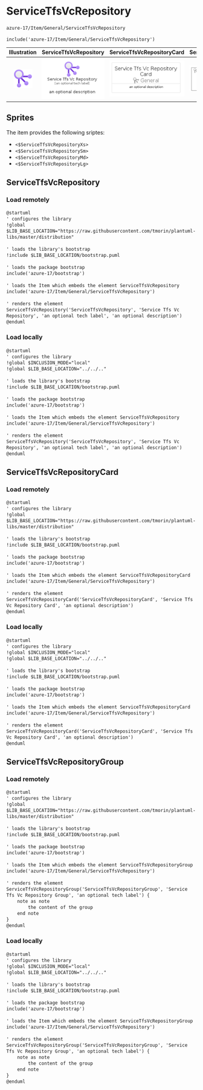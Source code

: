 # ServiceTfsVcRepository


```text
azure-17/Item/General/ServiceTfsVcRepository
```

```text
include('azure-17/Item/General/ServiceTfsVcRepository')
```



| Illustration | ServiceTfsVcRepository | ServiceTfsVcRepositoryCard | ServiceTfsVcRepositoryGroup |
| :---: | :---: | :---: | :---: |
| ![illustration for Illustration](../../../azure-17/Item/General/ServiceTfsVcRepository.png) | ![illustration for ServiceTfsVcRepository](../../../azure-17/Item/General/ServiceTfsVcRepository.Local.png) | ![illustration for ServiceTfsVcRepositoryCard](../../../azure-17/Item/General/ServiceTfsVcRepositoryCard.Local.png) | ![illustration for ServiceTfsVcRepositoryGroup](../../../azure-17/Item/General/ServiceTfsVcRepositoryGroup.Local.png) |



## Sprites
The item provides the following sriptes:

- `<$ServiceTfsVcRepositoryXs>`
- `<$ServiceTfsVcRepositorySm>`
- `<$ServiceTfsVcRepositoryMd>`
- `<$ServiceTfsVcRepositoryLg>`





## ServiceTfsVcRepository

### Load remotely
```plantuml
@startuml
' configures the library
!global $LIB_BASE_LOCATION="https://raw.githubusercontent.com/tmorin/plantuml-libs/master/distribution"

' loads the library's bootstrap
!include $LIB_BASE_LOCATION/bootstrap.puml

' loads the package bootstrap
include('azure-17/bootstrap')

' loads the Item which embeds the element ServiceTfsVcRepository
include('azure-17/Item/General/ServiceTfsVcRepository')

' renders the element
ServiceTfsVcRepository('ServiceTfsVcRepository', 'Service Tfs Vc Repository', 'an optional tech label', 'an optional description')
@enduml
```

### Load locally
```plantuml
@startuml
' configures the library
!global $INCLUSION_MODE="local"
!global $LIB_BASE_LOCATION="../../.."

' loads the library's bootstrap
!include $LIB_BASE_LOCATION/bootstrap.puml

' loads the package bootstrap
include('azure-17/bootstrap')

' loads the Item which embeds the element ServiceTfsVcRepository
include('azure-17/Item/General/ServiceTfsVcRepository')

' renders the element
ServiceTfsVcRepository('ServiceTfsVcRepository', 'Service Tfs Vc Repository', 'an optional tech label', 'an optional description')
@enduml
```

## ServiceTfsVcRepositoryCard

### Load remotely
```plantuml
@startuml
' configures the library
!global $LIB_BASE_LOCATION="https://raw.githubusercontent.com/tmorin/plantuml-libs/master/distribution"

' loads the library's bootstrap
!include $LIB_BASE_LOCATION/bootstrap.puml

' loads the package bootstrap
include('azure-17/bootstrap')

' loads the Item which embeds the element ServiceTfsVcRepositoryCard
include('azure-17/Item/General/ServiceTfsVcRepository')

' renders the element
ServiceTfsVcRepositoryCard('ServiceTfsVcRepositoryCard', 'Service Tfs Vc Repository Card', 'an optional description')
@enduml
```

### Load locally
```plantuml
@startuml
' configures the library
!global $INCLUSION_MODE="local"
!global $LIB_BASE_LOCATION="../../.."

' loads the library's bootstrap
!include $LIB_BASE_LOCATION/bootstrap.puml

' loads the package bootstrap
include('azure-17/bootstrap')

' loads the Item which embeds the element ServiceTfsVcRepositoryCard
include('azure-17/Item/General/ServiceTfsVcRepository')

' renders the element
ServiceTfsVcRepositoryCard('ServiceTfsVcRepositoryCard', 'Service Tfs Vc Repository Card', 'an optional description')
@enduml
```

## ServiceTfsVcRepositoryGroup

### Load remotely
```plantuml
@startuml
' configures the library
!global $LIB_BASE_LOCATION="https://raw.githubusercontent.com/tmorin/plantuml-libs/master/distribution"

' loads the library's bootstrap
!include $LIB_BASE_LOCATION/bootstrap.puml

' loads the package bootstrap
include('azure-17/bootstrap')

' loads the Item which embeds the element ServiceTfsVcRepositoryGroup
include('azure-17/Item/General/ServiceTfsVcRepository')

' renders the element
ServiceTfsVcRepositoryGroup('ServiceTfsVcRepositoryGroup', 'Service Tfs Vc Repository Group', 'an optional tech label') {
    note as note
        the content of the group
    end note
}
@enduml
```

### Load locally
```plantuml
@startuml
' configures the library
!global $INCLUSION_MODE="local"
!global $LIB_BASE_LOCATION="../../.."

' loads the library's bootstrap
!include $LIB_BASE_LOCATION/bootstrap.puml

' loads the package bootstrap
include('azure-17/bootstrap')

' loads the Item which embeds the element ServiceTfsVcRepositoryGroup
include('azure-17/Item/General/ServiceTfsVcRepository')

' renders the element
ServiceTfsVcRepositoryGroup('ServiceTfsVcRepositoryGroup', 'Service Tfs Vc Repository Group', 'an optional tech label') {
    note as note
        the content of the group
    end note
}
@enduml
```

